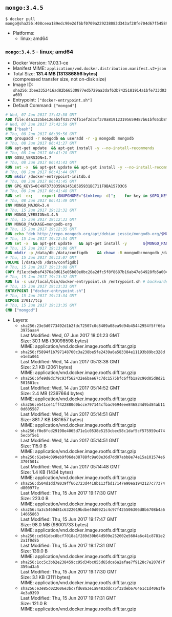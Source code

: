 ## `mongo:3.4.5`

```console
$ docker pull mongo@sha256:408ceea189edc90e2df6bf0709a229238083d343af28fe704d67f54589469fd8
```

-	Platforms:
	-	linux; amd64

### `mongo:3.4.5` - linux; amd64

-	Docker Version: 17.03.1-ce
-	Manifest MIME: `application/vnd.docker.distribution.manifest.v2+json`
-	Total Size: **131.4 MB (131386856 bytes)**  
	(compressed transfer size, not on-disk size)
-	Image ID: `sha256:3bee3352416ad82b66530877ed5729aa3daf63b7425181914a1bfe733d03a603`
-	Entrypoint: `["docker-entrypoint.sh"]`
-	Default Command: `["mongod"]`

```dockerfile
# Wed, 07 Jun 2017 17:42:58 GMT
ADD file:d4a1325be126ab5f43577dfb1ef2d3cf370a819123195659487b61bf651b8f00 in / 
# Wed, 07 Jun 2017 17:42:59 GMT
CMD ["bash"]
# Thu, 08 Jun 2017 06:39:56 GMT
RUN groupadd -r mongodb && useradd -r -g mongodb mongodb
# Thu, 08 Jun 2017 06:41:27 GMT
RUN apt-get update 	&& apt-get install -y --no-install-recommends 		ca-certificates 		jq 		numactl 	&& rm -rf /var/lib/apt/lists/*
# Thu, 08 Jun 2017 06:41:28 GMT
ENV GOSU_VERSION=1.7
# Thu, 08 Jun 2017 06:41:43 GMT
RUN set -x 	&& apt-get update && apt-get install -y --no-install-recommends wget && rm -rf /var/lib/apt/lists/* 	&& wget -O /usr/local/bin/gosu "https://github.com/tianon/gosu/releases/download/$GOSU_VERSION/gosu-$(dpkg --print-architecture)" 	&& wget -O /usr/local/bin/gosu.asc "https://github.com/tianon/gosu/releases/download/$GOSU_VERSION/gosu-$(dpkg --print-architecture).asc" 	&& export GNUPGHOME="$(mktemp -d)" 	&& gpg --keyserver ha.pool.sks-keyservers.net --recv-keys B42F6819007F00F88E364FD4036A9C25BF357DD4 	&& gpg --batch --verify /usr/local/bin/gosu.asc /usr/local/bin/gosu 	&& rm -r "$GNUPGHOME" /usr/local/bin/gosu.asc 	&& chmod +x /usr/local/bin/gosu 	&& gosu nobody true 	&& apt-get purge -y --auto-remove wget
# Thu, 08 Jun 2017 06:41:44 GMT
RUN mkdir /docker-entrypoint-initdb.d
# Thu, 08 Jun 2017 06:41:45 GMT
ENV GPG_KEYS=0C49F3730359A14518585931BC711F9BA15703C6
# Thu, 08 Jun 2017 06:41:48 GMT
RUN set -ex; 	export GNUPGHOME="$(mktemp -d)"; 	for key in $GPG_KEYS; do 		gpg --keyserver ha.pool.sks-keyservers.net --recv-keys "$key"; 	done; 	gpg --export $GPG_KEYS > /etc/apt/trusted.gpg.d/mongodb.gpg; 	rm -r "$GNUPGHOME"; 	apt-key list
# Thu, 08 Jun 2017 06:41:49 GMT
ENV MONGO_MAJOR=3.4
# Thu, 15 Jun 2017 19:12:32 GMT
ENV MONGO_VERSION=3.4.5
# Thu, 15 Jun 2017 19:12:33 GMT
ENV MONGO_PACKAGE=mongodb-org
# Thu, 15 Jun 2017 19:12:35 GMT
RUN echo "deb http://repo.mongodb.org/apt/debian jessie/mongodb-org/$MONGO_MAJOR main" > /etc/apt/sources.list.d/mongodb-org.list
# Thu, 15 Jun 2017 19:12:54 GMT
RUN set -x 	&& apt-get update 	&& apt-get install -y 		${MONGO_PACKAGE}=$MONGO_VERSION 		${MONGO_PACKAGE}-server=$MONGO_VERSION 		${MONGO_PACKAGE}-shell=$MONGO_VERSION 		${MONGO_PACKAGE}-mongos=$MONGO_VERSION 		${MONGO_PACKAGE}-tools=$MONGO_VERSION 	&& rm -rf /var/lib/apt/lists/* 	&& rm -rf /var/lib/mongodb 	&& mv /etc/mongod.conf /etc/mongod.conf.orig
# Thu, 15 Jun 2017 19:13:06 GMT
RUN mkdir -p /data/db /data/configdb 	&& chown -R mongodb:mongodb /data/db /data/configdb
# Thu, 15 Jun 2017 19:13:07 GMT
VOLUME [/data/db /data/configdb]
# Thu, 15 Jun 2017 19:13:08 GMT
COPY file:dbebaf4376a8d615e05b80e0bc26a2dfc5f8f8687b16ab47e64928fb5a00498d in /usr/local/bin/ 
# Thu, 15 Jun 2017 19:13:32 GMT
RUN ln -s usr/local/bin/docker-entrypoint.sh /entrypoint.sh # backwards compat
# Thu, 15 Jun 2017 19:13:33 GMT
ENTRYPOINT ["docker-entrypoint.sh"]
# Thu, 15 Jun 2017 19:13:34 GMT
EXPOSE 27017/tcp
# Thu, 15 Jun 2017 19:13:35 GMT
CMD ["mongod"]
```

-	Layers:
	-	`sha256:23e3d0773492d1b2fdc72507c0c8409a08ea9d94b45442954f5ff66a3975aaa4`  
		Last Modified: Wed, 07 Jun 2017 18:01:23 GMT  
		Size: 30.1 MB (30098598 bytes)  
		MIME: application/vnd.docker.image.rootfs.diff.tar.gzip
	-	`sha256:f5894f1b797148760c3a238be5fe2439a6a583384e11193b89bc328de1e3a061`  
		Last Modified: Wed, 14 Jun 2017 05:13:38 GMT  
		Size: 2.1 KB (2061 bytes)  
		MIME: application/vnd.docker.image.rootfs.diff.tar.gzip
	-	`sha256:6fe9d8dc79c93f562432e6bae67c7dc1575bfc6ffb1a8c90d05d8d21501601ec`  
		Last Modified: Wed, 14 Jun 2017 05:14:52 GMT  
		Size: 2.4 MB (2397664 bytes)  
		MIME: application/vnd.docker.image.rootfs.diff.tar.gzip
	-	`sha256:e541ce41ff422880d0bcce797144cfbac9694eee846834d9bd84ab110d605587`  
		Last Modified: Wed, 14 Jun 2017 05:14:51 GMT  
		Size: 881.7 KB (881657 bytes)  
		MIME: application/vnd.docker.image.rootfs.diff.tar.gzip
	-	`sha256:f0e8fcd29198e4065d71e1c0538e5153cbec58c1daf5cf575959c4745ecbf5e1`  
		Last Modified: Wed, 14 Jun 2017 05:14:51 GMT  
		Size: 115.0 B  
		MIME: application/vnd.docker.image.rootfs.diff.tar.gzip
	-	`sha256:61eb4c099eb9f06de38788fc9a60e36d7dd07abb8e74e15a101574e6370f501c`  
		Last Modified: Wed, 14 Jun 2017 05:14:48 GMT  
		Size: 1.4 KB (1434 bytes)  
		MIME: application/vnd.docker.image.rootfs.diff.tar.gzip
	-	`sha256:d504d1dd78039ff662723d4418b113fbd17147e90ea1942127c77374d800977e`  
		Last Modified: Thu, 15 Jun 2017 19:17:30 GMT  
		Size: 223.0 B  
		MIME: application/vnd.docker.image.rootfs.diff.tar.gzip
	-	`sha256:4a3c5460d81c6322019bdbe40d0921c4c97f425506306d8b6708b4a614665863`  
		Last Modified: Thu, 15 Jun 2017 19:17:47 GMT  
		Size: 98.0 MB (98001733 bytes)  
		MIME: application/vnd.docker.image.rootfs.diff.tar.gzip
	-	`sha256:ce561dbc8bcf7018a1f289d30b64d509e252602e5604a6c41c8781e22a1f0d8b`  
		Last Modified: Thu, 15 Jun 2017 19:17:31 GMT  
		Size: 139.0 B  
		MIME: application/vnd.docker.image.rootfs.diff.tar.gzip
	-	`sha256:1cc5c3bb2e238459cc95d34bc055d65dca6a2afae7f9128c7e207d7f359ad3a5`  
		Last Modified: Thu, 15 Jun 2017 19:17:30 GMT  
		Size: 3.1 KB (3111 bytes)  
		MIME: application/vnd.docker.image.rootfs.diff.tar.gzip
	-	`sha256:e3e85c022606e3bc7fd68a3e1a8483ddc75f32deb676461c1d4061fe4e3a9399`  
		Last Modified: Thu, 15 Jun 2017 19:17:31 GMT  
		Size: 121.0 B  
		MIME: application/vnd.docker.image.rootfs.diff.tar.gzip
